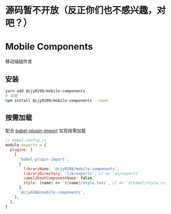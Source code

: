 # 源码暂不开放（反正你们也不感兴趣，对吧？）

# Mobile Components

移动端组件库

## 安装

```bash
yarn add @cjy0208/mobile-components
# 或者
npm install @cjy0208/mobile-components --save
```

## 按需加载

配合 [babel-plugin-import](https://github.com/ant-design/babel-plugin-import) 实现按需加载

```js
// babel.config.js
module.exports = {
  plugins: [
    [
      'babel-plugin-import',
      {
        libraryName: '@cjy0208/mobile-components',
        libraryDirectory: 'lib/exports', // or 'es/exports'
        camel2DashComponentName: false,
        style: (name) => `${name}/style.less`, // or `${name}/style.css`
      },
      '@cjy0208/mobile-components',
    ],
  ],
}
```
